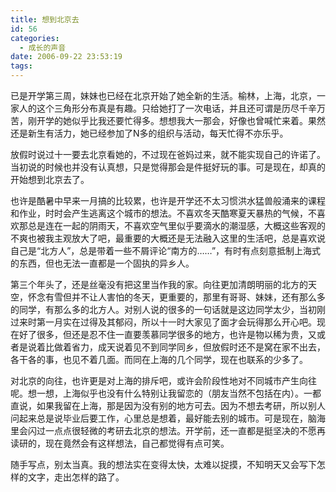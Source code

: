 ```yaml
---
title: 想到北京去
id: 56
categories:
  - 成长的声音
date: 2006-09-22 23:53:19
tags:
---
```


已是开学第三周，妹妹也已经在北京开始了她全新的生活。榆林，上海，北京，一家人的这个三角形分布真是有趣。只给她打了一次电话，并且还可谓是历尽千辛万苦，刚开学的她似乎比我还要忙得多。想想我大一那会，好像也曾喊忙来着。果然还是新生有活力，她已经参加了N多的组织与活动，每天忙得不亦乐乎。

放假时说过十一要去北京看她的，不过现在爸妈过来，就不能实现自己的许诺了。当初说的时候也并没有认真想，只是觉得那会是件挺好玩的事。可是现在，却真的开始想到北京去了。

也许是酷暑中早来一月搞的比较累，也许是开学还不太习惯洪水猛兽般涌来的课程和作业，时时会产生逃离这个城市的想法。不喜欢冬天酷寒夏天暴热的气候，不喜欢那总是连在一起的阴雨天，不喜欢空气里似乎要滴水的潮湿感，大概这些客观的不爽也被我主观放大了吧，最重要的大概还是无法融入这里的生活吧，总是喜欢说自己是“北方人”，总是带着一些不屑评论“南方的……”，有时有点刻意抵制上海式的东西，但也无法一直都是一个固执的异乡人。

第三个年头了，还是丝毫没有把这里当作我的家。向往更加清朗明丽的北方的天空，怀念有雪但并不让人害怕的冬天，更重要的，那里有哥哥、妹妹，还有那么多的同学，有那么多的北方人。对别人说的很多的一句话就是这边同学太少，当初刚过来时第一月实在过得及其郁闷，所以十一时大家见了面才会玩得那么开心吧。现在好了很多，但还是忍不住一直要羡慕同学很多的地方，也许是物以稀为贵，又或者是说着比做着省力，成天说着见不到同学同乡，但放假时还不是窝在家不出去，各干各的事，也见不着几面。而同在上海的几个同学，现在也联系的少多了。

对北京的向往，也许更是对上海的排斥吧，或许会阶段性地对不同城市产生向往呢。想一想，上海似乎也没有什么特别让我留恋的（朋友当然不包括在内）。一都直说，如果我留在上海，那是因为没有别的地方可去。因为不想去考研，所以别人问起来总是说毕业后要工作，心里总是想着，最好能去别的城市。可是现在，脑海里会闪过一点点很轻微的考研去北京的想法。开学前，还一直都是挺坚决的不愿再读研的，现在竟然会有这样想法，自己都觉得有点可笑。

随手写点，别太当真。我的想法实在变得太快，太难以捉摸，不知明天又会写下怎样的文字，走出怎样的路了。
